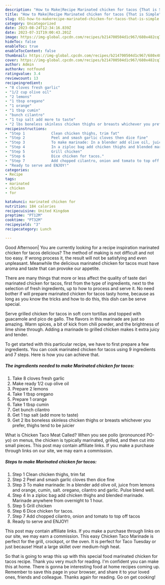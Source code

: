 ```yaml
---
description: "How to Make|Recipe Marinated chicken for tacos {That is Simple"
title: "How to Make|Recipe Marinated chicken for tacos {That is Simple"
slug: 651-how-to-makerecipe-marinated-chicken-for-tacos-that-is-simple
category: Uncategorized
date: 2023-08-24T12:34:16.839Z
date: 2023-07-31T19:00:43.201Z
image: https://img-global.cpcdn.com/recipes/b214700504d1c967/680x482cq70/marinated-chicken-for-tacos-recipe-main-photo.jpg
hideToc: false
enableToc: true
enableTocContent: false
thumbnail: https://img-global.cpcdn.com/recipes/b214700504d1c967/680x482cq70/marinated-chicken-for-tacos-recipe-main-photo.jpg
cover: https://img-global.cpcdn.com/recipes/b214700504d1c967/680x482cq70/marinated-chicken-for-tacos-recipe-main-photo.jpg
author: Admin
authorAv: notfound
ratingvalue: 3.4
reviewcount: 13
recipeingredient:
- "8 cloves fresh garlic"
- "1/2 cup olive oil"
- "2 lemons"
- "1 tbsp oregano"
- "1 orange"
- "1 tbsp cumin"
- "bunch cilantro"
- "1 tsp salt add more to taste"
- "2 lbs boneless skinless chicken thighs or breasts whichever you prefer thighs tend to be juicier"
recipeinstructions:
- "Step 1            Clean chicken thighs, trim fat"
- "Step 2            Peel and smash garlic cloves then dice fine"
- "Step 3            To make marinade: In a blender add olive oil, juice from lemons and orange, cumin, salt. oregano, cilantro and garlic. Pulse blend well."
- "Step 4            In a ziploc bag add chicken thighs and blended marinade. Marinade anywhere from overnight to 1 hour."
- "Step 5            Grill chicken"
- "Step 6            Dice chicken for tacos."
- "Step 7            Add chopped cilantro, onion and tomato to top off tacos"
- "Ready to serve and ENJOY!"
categories:
- Recipe
tags:
- marinated
- chicken
- for

katakunci: marinated chicken for 
nutrition: 184 calories
recipecuisine: United Kingdom
preptime: "PT12M"
cooktime: "PT32M"
recipeyield: "3"
recipecategory: Lunch

---
```



Good Afternoon| You are currently looking for a recipe inspiration marinated chicken for tacos delicious? The method of making is not difficult and not too easy. If wrong process it, the result will not be satisfying and even unpleasant. Meanwhile the delicious marinated chicken for tacos must have aroma and taste that can provoke our appetite.






There are many things that more or less affect the quality of taste dari marinated chicken for tacos, first from the type of ingredients, next to the selection of fresh ingredients, up to how to process and serve it. No need bother if will prepare marinated chicken for tacos tasty home, because as long as you know the tricks and how to do this, this dish can be serve  special.


Serve grilled chicken for tacos in soft corn tortillas and topped with guacamole and pico de gallo. The flavors in this marinade are just so amazing. Warm spices, a bit of kick from chili powder, and the brightness of lime shine through. Adding a marinade to grilled chicken makes it extra juicy and tender.


To get started with this particular recipe, we have to first prepare a few ingredients. You can cook marinated chicken for tacos using 9 ingredients and 7 steps. Here is how you can achieve that.

<!--inarticleads1-->

##### The ingredients needed to make Marinated chicken for tacos:

1. Take 8 cloves fresh garlic
1. Make ready 1/2 cup olive oil
1. Prepare 2 lemons
1. Take 1 tbsp oregano
1. Prepare 1 orange
1. Take 1 tbsp cumin
1. Get bunch cilantro
1. Get 1 tsp salt (add more to taste)
1. Get 2 lbs boneless skinless chicken thighs or breasts whichever you prefer, thighs tend to be juicier


What is Chicken Taco Meat Called? When you see pollo (pronounced PO-yo) on menus, the chicken is typically marinated, grilled, and then cut into small pieces. This post may contain affiliate links. If you make a purchase through links on our site, we may earn a commission. 

<!--inarticleads2-->

##### Steps to make Marinated chicken for tacos:

1. Step 1            Clean chicken thighs, trim fat
1. Step 2            Peel and smash garlic cloves then dice fine
1. Step 3            To make marinade: In a blender add olive oil, juice from lemons and orange, cumin, salt. oregano, cilantro and garlic. Pulse blend well.
1. Step 4            In a ziploc bag add chicken thighs and blended marinade. Marinade anywhere from overnight to 1 hour.
1. Step 5            Grill chicken
1. Step 6            Dice chicken for tacos.
1. Step 7            Add chopped cilantro, onion and tomato to top off tacos
1. Ready to serve and ENJOY!

This post may contain affiliate links. If you make a purchase through links on our site, we may earn a commission. This easy Chicken Taco Marinade is perfect for the grill, crockpot, or the oven. It is perfect for Taco Tuesday or just because! Heat a large skillet over medium-high heat. 

So that is going to wrap this up with this special food marinated chicken for tacos recipe. Thank you very much for reading. I'm confident you can make this at home. There is gonna be interesting food at home recipes coming up. Remember to save this page in your browser, and share it to your loved ones, friends and colleague. Thanks again for reading. Go on get cooking!
